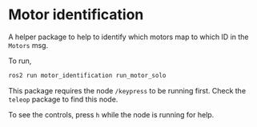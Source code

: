 # Motor identification
A helper package to help to identify which motors map to which ID in the `Motors` msg.

To run,

```sh
ros2 run motor_identification run_motor_solo
```

This package requires the node `/keypress` to be running first. Check the `teleop` package to find this node.

To see the controls, press `h` while the node is running for help.